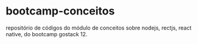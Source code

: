 # bootcamp-conceitos
repositório de códigos do módulo de conceitos sobre nodejs, rectjs, react native, do bootcamp gostack 12.
